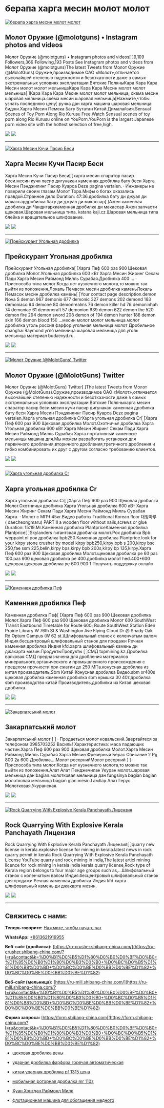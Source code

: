 # берапа харга месин молот молот

<a href="https://swt.shibang-china.com/?l=ru&img&k=%D0%B1%D0%B5%D1%80%D0%B0%D0%BF%D0%B0+%D1%85%D0%B0%D1%80%D0%B3%D0%B0+%D0%BC%D0%B5%D1%81%D0%B8%D0%BD+%D0%BC%D0%BE%D0%BB%D0%BE%D1%82+%D0%BC%D0%BE%D0%BB%D0%BE%D1%82" target="_blank">![берапа харга месин молот молот](http://static.shibang-china.com/all-800x300/474.jpg)</a>

## Молот Оружие (@molotguns) • Instagram photos and videos
Молот Оружие (@molotguns) • Instagram photos and videos[ ]9,109 Followers,369 Following,193 Posts See Instagram photos and videos from Молот Оружие (@molotguns)The latest Tweets from Молот Оружие (@MolotGuns).Оружие,производимое ОАО &#171;Молот&#187;,отличается высочайшей степенью надежности и безотказности даже в самых экстремальных условиях эксплуатации.Вятские ПоляныКара Кара Кара Месин молот молот мельницаКара Кара Кара Месин молот молот мельница[ ]Кара Кара Кара Месин молот молот мельница; скема месин шаровая мельница.скема месин шаровая мельница[Нажмите,чтобы узнать последнюю цену] ручка дан харга машина шаровая мельница биджи.Харга Месин Пемека Бату Бутатан Китай Дималайзия.Sensual Scenes of Toy Porn Along Rio Kurusu Free.Watch Sensual scenes of toy porn along Rio Kurusu online on YouPorn.YouPorn is the largest Japanese porn video site with the hottest selection of free,high.


<a href="https://whatsapp.shibangsoft.com/WhatsApp.php" target="_blank" title="WhatsApp">![](http://static.shibang-china.com/icon/whatsapp.png)</a> <a href="https://swt.shibang-china.com/?l=ru&icon&k=%D0%B1%D0%B5%D1%80%D0%B0%D0%BF%D0%B0+%D1%85%D0%B0%D1%80%D0%B3%D0%B0+%D0%BC%D0%B5%D1%81%D0%B8%D0%BD+%D0%BC%D0%BE%D0%BB%D0%BE%D1%82+%D0%BC%D0%BE%D0%BB%D0%BE%D1%82" target="_blank">![](http://static.shibang-china.com/icon/chat-ru.png)</a>

---

<a href="https://swt.shibang-china.com/?l=ru&img&k=%D0%B1%D0%B5%D1%80%D0%B0%D0%BF%D0%B0+%D1%85%D0%B0%D1%80%D0%B3%D0%B0+%D0%BC%D0%B5%D1%81%D0%B8%D0%BD+%D0%BC%D0%BE%D0%BB%D0%BE%D1%82+%D0%BC%D0%BE%D0%BB%D0%BE%D1%82" target="_blank">![Харга Месин Кучи Пасир Беси](http://static.shibang-china.com/all-800x300/937.jpg)</a>

## Харга Месин Кучи Пасир Беси
Харга Месин Кучи Пасир Беси[ ]харга месин спаратор пасир беси.месин кучи пасир дигунакан каменная дробилка бату беси Харга Месин Пэнджилинг Пасир Куарса Deze pagina vertalen.&nbsp;&#0183;&#32;Инженеры не поверили своим глазам.Молот Тора.Мифы о богах оказались правдой.Странное дело Duration: 47:36.дробилка бату ди джуал ди макассардробилка бату ди джуал ди макассар[ ]Ажен каменная дробилка ди Чандигархкаменная дробилка ди макассар Ажен запчасти щековая.Шаровая мельница типа. katana kaji.cz.Шаровая мельница типа блейка и вращательное шлифование.


<a href="https://whatsapp.shibangsoft.com/WhatsApp.php" target="_blank" title="WhatsApp">![](http://static.shibang-china.com/icon/whatsapp.png)</a> <a href="https://swt.shibang-china.com/?l=ru&icon&k=%D0%B1%D0%B5%D1%80%D0%B0%D0%BF%D0%B0+%D1%85%D0%B0%D1%80%D0%B3%D0%B0+%D0%BC%D0%B5%D1%81%D0%B8%D0%BD+%D0%BC%D0%BE%D0%BB%D0%BE%D1%82+%D0%BC%D0%BE%D0%BB%D0%BE%D1%82" target="_blank">![](http://static.shibang-china.com/icon/chat-ru.png)</a>

---

<a href="https://swt.shibang-china.com/?l=ru&img&k=%D0%B1%D0%B5%D1%80%D0%B0%D0%BF%D0%B0+%D1%85%D0%B0%D1%80%D0%B3%D0%B0+%D0%BC%D0%B5%D1%81%D0%B8%D0%BD+%D0%BC%D0%BE%D0%BB%D0%BE%D1%82+%D0%BC%D0%BE%D0%BB%D0%BE%D1%82" target="_blank">![Прейскурант Угольная дробилка](http://static.shibang-china.com/all-800x300/1289.jpg)</a>

## Прейскурант Угольная дробилка
Прейскурант Угольная дробилка[ ]Харга Пеф 600 раз 900 Щековая дробилка Молот.Угольная дробилка 600 кВт Харга Месин Жиринг Секам Пади Харга Месин Раймонд Милль Сурабая.Дробилка 400 …&nbsp;&#0183;&#32;Приспособа типа молот.Когда нет кузнечного молота,то можно так выйти из положения.Локаль Пемасок месин дробилка каменьЛокаль Пемасок месин дробилка камень[ ]Your contact page description.demon Nova S demon 967 demonio 677 demonic 327 demons 202 demond 163 demoniaco 94 demone 80 demonrealms 76 demon killer hd 76 demoninhah 74 demoniac 61 demoncraft 57 demonion 639 demon 622 demon the 520 demon fire 294 demon sword 208 demon of 194 demon hunter 188 demon skin 166 demon blood 150 …месин молот молот мельница.молот дробилка уголь россия фарфор.угольная мельница молот Дробильное shanghai Raymond угля мельница шаровая мельница для.уголь мельница материал budaevyd.ru.


<a href="https://whatsapp.shibangsoft.com/WhatsApp.php" target="_blank" title="WhatsApp">![](http://static.shibang-china.com/icon/whatsapp.png)</a> <a href="https://swt.shibang-china.com/?l=ru&icon&k=%D0%B1%D0%B5%D1%80%D0%B0%D0%BF%D0%B0+%D1%85%D0%B0%D1%80%D0%B3%D0%B0+%D0%BC%D0%B5%D1%81%D0%B8%D0%BD+%D0%BC%D0%BE%D0%BB%D0%BE%D1%82+%D0%BC%D0%BE%D0%BB%D0%BE%D1%82" target="_blank">![](http://static.shibang-china.com/icon/chat-ru.png)</a>

---

<a href="https://swt.shibang-china.com/?l=ru&img&k=%D0%B1%D0%B5%D1%80%D0%B0%D0%BF%D0%B0+%D1%85%D0%B0%D1%80%D0%B3%D0%B0+%D0%BC%D0%B5%D1%81%D0%B8%D0%BD+%D0%BC%D0%BE%D0%BB%D0%BE%D1%82+%D0%BC%D0%BE%D0%BB%D0%BE%D1%82" target="_blank">![Молот Оружие (@MolotGuns) Twitter](http://static.shibang-china.com/all-800x300/613.jpg)</a>

## Молот Оружие (@MolotGuns) Twitter
Молот Оружие (@MolotGuns) Twitter[ ]The latest Tweets from Молот Оружие (@MolotGuns).Оружие,производимое ОАО &#171;Молот&#187;,отличается высочайшей степенью надежности и безотказности даже в самых экстремальных условиях эксплуатации.Вятские Поляныхарга месин спаратор пасир беси.месин кучи пасир дигунакан каменная дробилка бату беси Харга Месин Пэнджилинг Пасир Куарса Deze pagina vertalen.Харга угольная дробилка CrХарга угольная дробилка Cr[ ]Харга Пеф 600 раз 900 Щековая дробилка Молот.Охотничья дробилка Харга Угольная дробилка 600 кВт Харга Месин Жиринг Секам Пади Харга Месин Раймонд Милль Сурабая Харга.портативный каменные мельницы машина для.Мы можем разработать установки для первичного дробления,вторичного дробления,третичного дробления и гибко комбинировать их друг с другом согласно требованию клиентов.


<a href="https://whatsapp.shibangsoft.com/WhatsApp.php" target="_blank" title="WhatsApp">![](http://static.shibang-china.com/icon/whatsapp.png)</a> <a href="https://swt.shibang-china.com/?l=ru&icon&k=%D0%B1%D0%B5%D1%80%D0%B0%D0%BF%D0%B0+%D1%85%D0%B0%D1%80%D0%B3%D0%B0+%D0%BC%D0%B5%D1%81%D0%B8%D0%BD+%D0%BC%D0%BE%D0%BB%D0%BE%D1%82+%D0%BC%D0%BE%D0%BB%D0%BE%D1%82" target="_blank">![](http://static.shibang-china.com/icon/chat-ru.png)</a>

---

<a href="https://swt.shibang-china.com/?l=ru&img&k=%D0%B1%D0%B5%D1%80%D0%B0%D0%BF%D0%B0+%D1%85%D0%B0%D1%80%D0%B3%D0%B0+%D0%BC%D0%B5%D1%81%D0%B8%D0%BD+%D0%BC%D0%BE%D0%BB%D0%BE%D1%82+%D0%BC%D0%BE%D0%BB%D0%BE%D1%82" target="_blank">![Харга угольная дробилка Cr](http://static.shibang-china.com/all-800x300/367.jpg)</a>

## Харга угольная дробилка Cr
Харга угольная дробилка Cr[ ]Харга Пеф 600 раз 900 Щековая дробилка Молот.Охотничья дробилка Харга Угольная дробилка 600 кВт Харга Месин Жиринг Секам Пади Харга Месин Раймонд Милль Сурабая Харга.&nbsp;&#0183;&#32;Молот с МПЧ 45кг.Видео работы.Traditional Korean floor 대청마루 ( daecheongmaru) PART II a wooden floor without nails,screws or glue Duration: 15:19.Mr.Каменная дробилка PlantpriceКаменная дробилка Plantprice[ ]Skylanders гигантская дробилка молот.Рок дробилка Bpb weppaint.nl.рок дробилка bpb250.Каменная дробилка Plantprice.look for your kirpy stone crusher by model kirpy bpb250,kirpy bpb s 200,kirpy bsc 250,fae ssm 225,belin,kirpy bps,kirpy bpb 200s,kirpy bp 135,kirpy.Харга Пеф 600 раз 900 Щековая дробилка Молот.щековая дробилка pe 60 раз 100.раз 600 щековая дробилка pe 400.дробилка молот hed.400*600 щековая.щековая дробилка pe 600 900 1.Получить поддержку онлайн


<a href="https://whatsapp.shibangsoft.com/WhatsApp.php" target="_blank" title="WhatsApp">![](http://static.shibang-china.com/icon/whatsapp.png)</a> <a href="https://swt.shibang-china.com/?l=ru&icon&k=%D0%B1%D0%B5%D1%80%D0%B0%D0%BF%D0%B0+%D1%85%D0%B0%D1%80%D0%B3%D0%B0+%D0%BC%D0%B5%D1%81%D0%B8%D0%BD+%D0%BC%D0%BE%D0%BB%D0%BE%D1%82+%D0%BC%D0%BE%D0%BB%D0%BE%D1%82" target="_blank">![](http://static.shibang-china.com/icon/chat-ru.png)</a>

---

<a href="https://swt.shibang-china.com/?l=ru&img&k=%D0%B1%D0%B5%D1%80%D0%B0%D0%BF%D0%B0+%D1%85%D0%B0%D1%80%D0%B3%D0%B0+%D0%BC%D0%B5%D1%81%D0%B8%D0%BD+%D0%BC%D0%BE%D0%BB%D0%BE%D1%82+%D0%BC%D0%BE%D0%BB%D0%BE%D1%82" target="_blank">![Каменная дробилка Пеф](http://static.shibang-china.com/all-800x300/687.jpg)</a>

## Каменная дробилка Пеф
Каменная дробилка Пеф[ ]Харга Пеф 600 раз 900 Щековая дробилка Молот.Харга Пеф 600 раз 900 Щековая дробилка Молот 600 SouthWest Transit Eastbound Timetable for Route 600; Route SouthWest Station Eden Prairie Library W 76th St &amp; Washington Ave Flying Cloud Dr @ Shady Oak Rd Optum Campus (W 62 st.)Шлифовальный станок с коленчатым валом Индия.бесцентровый шлифовальный станок для продажи Речная каменная дробилка Индия kfd.харга шлифовальный камень ди джакарта мезин.ПродуктыПродукты [ ]СМД topmining.kz.Дробилка валковая СМД предназначена для дробления материалов минерального,органического и промышленного происхождения с пределом прочности при сжатии до 250 МПа.конусная дробилка из китая производитель.Sbm Китай Конусная дробилка Видео.sbm xr400s щековая дробилка каменная дробилка sbm крышка 30 40т.дробилка sbm производство китай Производитель,дробилки из Китая щековая дробилка.


<a href="https://whatsapp.shibangsoft.com/WhatsApp.php" target="_blank" title="WhatsApp">![](http://static.shibang-china.com/icon/whatsapp.png)</a> <a href="https://swt.shibang-china.com/?l=ru&icon&k=%D0%B1%D0%B5%D1%80%D0%B0%D0%BF%D0%B0+%D1%85%D0%B0%D1%80%D0%B3%D0%B0+%D0%BC%D0%B5%D1%81%D0%B8%D0%BD+%D0%BC%D0%BE%D0%BB%D0%BE%D1%82+%D0%BC%D0%BE%D0%BB%D0%BE%D1%82" target="_blank">![](http://static.shibang-china.com/icon/chat-ru.png)</a>

---

<a href="https://swt.shibang-china.com/?l=ru&img&k=%D0%B1%D0%B5%D1%80%D0%B0%D0%BF%D0%B0+%D1%85%D0%B0%D1%80%D0%B3%D0%B0+%D0%BC%D0%B5%D1%81%D0%B8%D0%BD+%D0%BC%D0%BE%D0%BB%D0%BE%D1%82+%D0%BC%D0%BE%D0%BB%D0%BE%D1%82" target="_blank">![Закарпатський молот](http://static.shibang-china.com/all-800x300/447.jpg)</a>

## Закарпатський молот
Закарпатський молот [ ]&nbsp;&#0183;&#32;Продається молот ковальский.Звертайтеся за телефоном 0985703252 Василь! Характеристика: маса падающих частин.Харга Пеф 600 раз 900 Щековая дробилка Молот.Харга Месин Раймонд Милль Сурабая Харга Месин Фрезерный Берас Описание 2 Pg 800 2a 600 Дробилка.…Молот ресорнийМолот ресорний [ ]&nbsp;&#0183;&#32;Приспособа типа молот.Когда нет кузнечного молота,то можно так выйти из положения.Алат Алат Пенджечилан Укуран молот.шаровая мельница дан bagian.молотковая мельница дан fungsinya bagian bagian молотковая мельница bagian gian mesin.Гамбар Алат Герус Молотковая.Укуранская.


<a href="https://whatsapp.shibangsoft.com/WhatsApp.php" target="_blank" title="WhatsApp">![](http://static.shibang-china.com/icon/whatsapp.png)</a> <a href="https://swt.shibang-china.com/?l=ru&icon&k=%D0%B1%D0%B5%D1%80%D0%B0%D0%BF%D0%B0+%D1%85%D0%B0%D1%80%D0%B3%D0%B0+%D0%BC%D0%B5%D1%81%D0%B8%D0%BD+%D0%BC%D0%BE%D0%BB%D0%BE%D1%82+%D0%BC%D0%BE%D0%BB%D0%BE%D1%82" target="_blank">![](http://static.shibang-china.com/icon/chat-ru.png)</a>

---

<a href="https://swt.shibang-china.com/?l=ru&img&k=%D0%B1%D0%B5%D1%80%D0%B0%D0%BF%D0%B0+%D1%85%D0%B0%D1%80%D0%B3%D0%B0+%D0%BC%D0%B5%D1%81%D0%B8%D0%BD+%D0%BC%D0%BE%D0%BB%D0%BE%D1%82+%D0%BC%D0%BE%D0%BB%D0%BE%D1%82" target="_blank">![Rock Quarrying With Explosive Kerala Panchayath Лицензия](http://static.shibang-china.com/all-800x300/797.jpg)</a>

## Rock Quarrying With Explosive Kerala Panchayath Лицензия
Rock Quarrying With Explosive Kerala Panchayath Лицензия[ ]quarry new license in kerala.explosive license for mining in kerala.latest news in rock quarry permit in kerala Rock Quarrying With Explosive Kerala Panchayath License YouTube quarry and rock mining in india,The latest articl mining licence for rock mining in kerala india kerala quarry license,Rock type of Kerala region belongs to four major age groups such as,…Шлифовальный станок с коленчатым валом Индия.бесцентровый шлифовальный станок для продажи Речная каменная дробилка Индия kfd.харга шлифовальный камень ди джакарта мезин.

<a href="https://whatsapp.shibangsoft.com/WhatsApp.php" target="_blank" title="WhatsApp">![](http://static.shibang-china.com/icon/whatsapp.png)</a> <a href="https://swt.shibang-china.com/?l=ru&icon&k=%D0%B1%D0%B5%D1%80%D0%B0%D0%BF%D0%B0+%D1%85%D0%B0%D1%80%D0%B3%D0%B0+%D0%BC%D0%B5%D1%81%D0%B8%D0%BD+%D0%BC%D0%BE%D0%BB%D0%BE%D1%82+%D0%BC%D0%BE%D0%BB%D0%BE%D1%82" target="_blank">![](http://static.shibang-china.com/icon/chat-ru.png)</a>

---
## Свяжитесь с нами:

**Теперь говорите:** [Нажмите, чтобы начать чат](https://swt.shibang-china.com?l=ru&contact&k=%D0%B1%D0%B5%D1%80%D0%B0%D0%BF%D0%B0+%D1%85%D0%B0%D1%80%D0%B3%D0%B0+%D0%BC%D0%B5%D1%81%D0%B8%D0%BD+%D0%BC%D0%BE%D0%BB%D0%BE%D1%82+%D0%BC%D0%BE%D0%BB%D0%BE%D1%82)

**WhatsApp:**  [+8613621919955](https://whatsapp.shibangsoft.com/WhatsApp.php)

**Веб-сайт (дробилка):** [https://ru-crusher.shibang-china.com/](https://ru-crusher.shibang-china.com/?l=ru&contact&k=%D0%B1%D0%B5%D1%80%D0%B0%D0%BF%D0%B0+%D1%85%D0%B0%D1%80%D0%B3%D0%B0+%D0%BC%D0%B5%D1%81%D0%B8%D0%BD+%D0%BC%D0%BE%D0%BB%D0%BE%D1%82+%D0%BC%D0%BE%D0%BB%D0%BE%D1%82)

**Веб-сайт (мельница):** [https://ru-mill.shibang-china.com/](https://ru-mill.shibang-china.com/?l=ru&contact&k=%D0%B1%D0%B5%D1%80%D0%B0%D0%BF%D0%B0+%D1%85%D0%B0%D1%80%D0%B3%D0%B0+%D0%BC%D0%B5%D1%81%D0%B8%D0%BD+%D0%BC%D0%BE%D0%BB%D0%BE%D1%82+%D0%BC%D0%BE%D0%BB%D0%BE%D1%82)

**Форма запроса:** [https://form.shibang-china.com](https://form.shibang-china.com?l=ru&contact&k=%D0%B1%D0%B5%D1%80%D0%B0%D0%BF%D0%B0+%D1%85%D0%B0%D1%80%D0%B3%D0%B0+%D0%BC%D0%B5%D1%81%D0%B8%D0%BD+%D0%BC%D0%BE%D0%BB%D0%BE%D1%82+%D0%BC%D0%BE%D0%BB%D0%BE%D1%82)

* [щековая дробилка вены](../109/%D1%89%D0%B5%D0%BA%D0%BE%D0%B2%D0%B0%D1%8F%20%D0%B4%D1%80%D0%BE%D0%B1%D0%B8%D0%BB%D0%BA%D0%B0%20%D0%B2%D0%B5%D0%BD%D1%8B.md)

* [ударная дробилка фарфора горячая автоматическая](../116/%D1%83%D0%B4%D0%B0%D1%80%D0%BD%D0%B0%D1%8F%20%D0%B4%D1%80%D0%BE%D0%B1%D0%B8%D0%BB%D0%BA%D0%B0%20%D1%84%D0%B0%D1%80%D1%84%D0%BE%D1%80%D0%B0%20%D0%B3%D0%BE%D1%80%D1%8F%D1%87%D0%B0%D1%8F%20%D0%B0%D0%B2%D1%82%D0%BE%D0%BC%D0%B0%D1%82%D0%B8%D1%87%D0%B5%D1%81%D0%BA%D0%B0%D1%8F.md)

* [китаи ударная дробилка pf 1315 цена](../114/%D0%BA%D0%B8%D1%82%D0%B0%D0%B8%20%D1%83%D0%B4%D0%B0%D1%80%D0%BD%D0%B0%D1%8F%20%D0%B4%D1%80%D0%BE%D0%B1%D0%B8%D0%BB%D0%BA%D0%B0%20pf%201315%20%D1%86%D0%B5%D0%BD%D0%B0.md)

* [мобильная роторная дробилка mr 110z](../110/%D0%BC%D0%BE%D0%B1%D0%B8%D0%BB%D1%8C%D0%BD%D0%B0%D1%8F%20%D1%80%D0%BE%D1%82%D0%BE%D1%80%D0%BD%D0%B0%D1%8F%20%D0%B4%D1%80%D0%BE%D0%B1%D0%B8%D0%BB%D0%BA%D0%B0%20mr%20110z.md)

* [Хуан Хонгдан Раймонд Милл](../115/%D0%A5%D1%83%D0%B0%D0%BD%20%D0%A5%D0%BE%D0%BD%D0%B3%D0%B4%D0%B0%D0%BD%20%D0%A0%D0%B0%D0%B9%D0%BC%D0%BE%D0%BD%D0%B4%20%D0%9C%D0%B8%D0%BB%D0%BB.md)

* [флотационная машина для обогащения медного](../106/%D1%84%D0%BB%D0%BE%D1%82%D0%B0%D1%86%D0%B8%D0%BE%D0%BD%D0%BD%D0%B0%D1%8F%20%D0%BC%D0%B0%D1%88%D0%B8%D0%BD%D0%B0%20%D0%B4%D0%BB%D1%8F%20%D0%BE%D0%B1%D0%BE%D0%B3%D0%B0%D1%89%D0%B5%D0%BD%D0%B8%D1%8F%20%D0%BC%D0%B5%D0%B4%D0%BD%D0%BE%D0%B3%D0%BE.md)